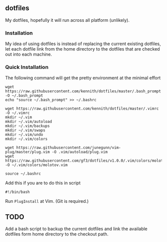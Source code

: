 ## dotfiles

My dotfiles, hopefully it will run across all platform (unlikely).

### Installation

My idea of using dotfiles is instead of replacing the current existing dotfiles,
let each dotfile link from the home directory to the dotfiles that are checked
out into each machine. 

### Quick Installation

The following command will get the pretty environment at the minimal effort

```
wget https://raw.githubusercontent.com/kennith/dotfiles/master/.bash_prompt -O ~/.bash_prompt
echo "source ~/.bash_prompt" >> ~/.bashrc

wget https://raw.githubusercontent.com/kennith/dotfiles/master/.vimrc -O ~/.vimrc
mkdir ~/.vim
mkdir ~/.vim/autoload
mkdir ~/.vim/backups
mkdir ~/.vim/swaps
mkdir ~/.vim/undo
mkdir ~/.vim/colors

wget https://raw.githubusercontent.com/junegunn/vim-plug/master/plug.vim -O .vim/autoload/plug.vim
wget https://raw.githubusercontent.com/gf3/dotfiles/v1.0.0/.vim/colors/molotov.vim -O ~/.vim/colors/molotov.vim

source ~/.bashrc
```

Add this if you are to do this in script
```
#!/bin/bash
```

Run ``` PlugInstall ``` at Vim. (Git is required.)

## TODO
Add a bash script to backup the current dotfiles and link the available 
dotfiles form home directory to the checkout path.

